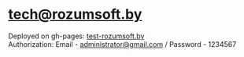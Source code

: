 # tech@rozumsoft.by

Deployed on gh-pages: [test-rozumsoft.by](https://axissixa57.github.io/rozumsoft.by/)<br>
Authorization: Email - administrator@gmail.com / Password - 1234567<br>
